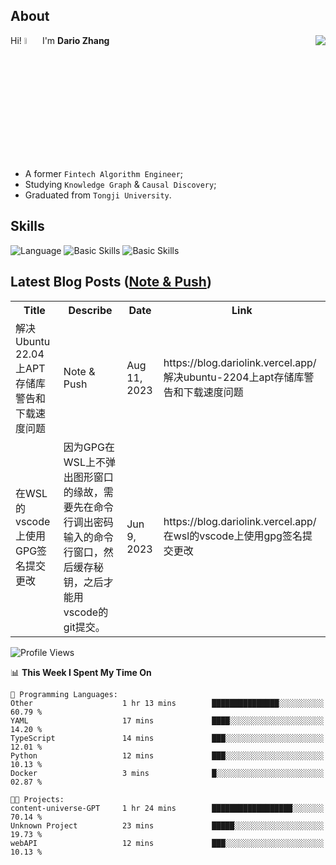 ## About

<img align="right" src="https://github-readme-stats.vercel.app/api?username=dario-github&show_icons=true&bg_color=00000000&hide_title=true&hide_border=true&include_all_commits=true&count_private=true&theme=transparent" />

Hi! <img src="https://media.giphy.com/media/hvRJCLFzcasrR4ia7z/giphy.gif" width="5%"> I'm **Dario Zhang**

- A former `Fintech Algorithm Engineer`;
- Studying `Knowledge Graph` & `Causal Discovery`;
- Graduated from `Tongji University`.

## Skills

![Language](https://skillicons.dev/icons?i=py,matlab,pytorch,latex,regex,mysql,sqlite)
![Basic Skills](https://skillicons.dev/icons?i=bash,git,linux,md)
![Basic Skills](https://skillicons.dev/icons?i=vim,vscode,jupyterlab)

## Latest Blog Posts ([Note & Push](https://blog.dariolink.vercel.app/))

<table>
  <tr><th>Title</th><th>Describe</th><th>Date</th><th>Link</th></tr>
  <!-- BLOG-POST-LIST:START --><tr><td>解决Ubuntu 22.04上APT存储库警告和下载速度问题</td><td>Note &amp; Push</td><td>Aug 11, 2023</td><td>https://blog.dariolink.vercel.app/解决ubuntu-2204上apt存储库警告和下载速度问题</td></tr><tr><td>在WSL的vscode上使用GPG签名提交更改</td><td>因为GPG在WSL上不弹出图形窗口的缘故，需要先在命令行调出密码输入的命令行窗口，然后缓存秘钥，之后才能用vscode的git提交。</td><td>Jun 9, 2023</td><td>https://blog.dariolink.vercel.app/在wsl的vscode上使用gpg签名提交更改</td></tr><!-- BLOG-POST-LIST:END -->
</table>

<!--START_SECTION:waka-->
![Profile Views](http://img.shields.io/badge/Profile%20Views-0-blue)

📊 **This Week I Spent My Time On** 

```text
💬 Programming Languages: 
Other                    1 hr 13 mins        ███████████████░░░░░░░░░░   60.79 % 
YAML                     17 mins             ████░░░░░░░░░░░░░░░░░░░░░   14.20 % 
TypeScript               14 mins             ███░░░░░░░░░░░░░░░░░░░░░░   12.01 % 
Python                   12 mins             ███░░░░░░░░░░░░░░░░░░░░░░   10.13 % 
Docker                   3 mins              █░░░░░░░░░░░░░░░░░░░░░░░░   02.87 % 

🐱‍💻 Projects: 
content-universe-GPT     1 hr 24 mins        ██████████████████░░░░░░░   70.14 % 
Unknown Project          23 mins             █████░░░░░░░░░░░░░░░░░░░░   19.73 % 
webAPI                   12 mins             ███░░░░░░░░░░░░░░░░░░░░░░   10.13 % 
```


<!--END_SECTION:waka-->
